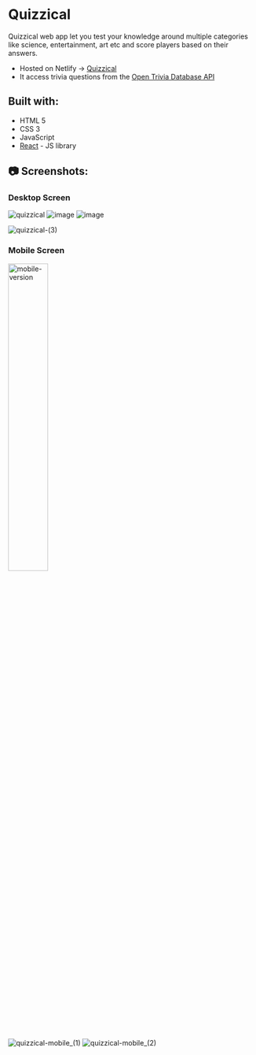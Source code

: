 # Quizzical

Quizzical web app let you test your knowledge around multiple categories like science, entertainment, art etc and score players based on their answers.

- Hosted on Netlify -> [Quizzical](https://keertyverma-quizzical.netlify.app/)
- It access trivia questions from the [Open Trivia Database API](https://opentdb.com/)

## Built with:

- HTML 5
- CSS 3
- JavaScript
- [React](https://reactjs.org/) - JS library

## 📷 Screenshots:

### Desktop Screen

![quizzical](https://github.com/keertyverma/quizzical/assets/13656449/74d0557a-fe0f-437b-8397-9d830c3eed47)
![image](https://github.com/keertyverma/quizzical/assets/13656449/87720bb7-8084-40c4-b0e1-aae20100c654)
![image](https://github.com/keertyverma/quizzical/assets/13656449/c3e4059d-3206-4d7c-b39a-651817150725)

![quizzical-(3)](https://github.com/keertyverma/quizzical/assets/13656449/ddab857d-90a9-471b-80f6-fb64ec606ff4)

### Mobile Screen

<img src="https://github.com/keertyverma/quizzical/assets/13656449/b7d2259e-7dd6-42b8-bc80-eedf8b4d4dd5" width=40% height=40% alt="mobile-version">

![quizzical-mobile_(1)](https://user-images.githubusercontent.com/13656449/233291539-6d9bd573-2b42-420c-976b-bd4cc9d66521.png)
![quizzical-mobile_(2)](https://user-images.githubusercontent.com/13656449/233291632-e87bc66b-311f-4d5e-949a-f4d83f0a95fa.png)
